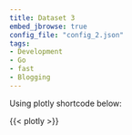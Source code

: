 ```yaml
---
title: Dataset 3
embed_jbrowse: true
config_file: "config_2.json"
tags: 
- Development
- Go
- fast
- Blogging
---
```


Using plotly shortcode below:

{{< plotly >}}
